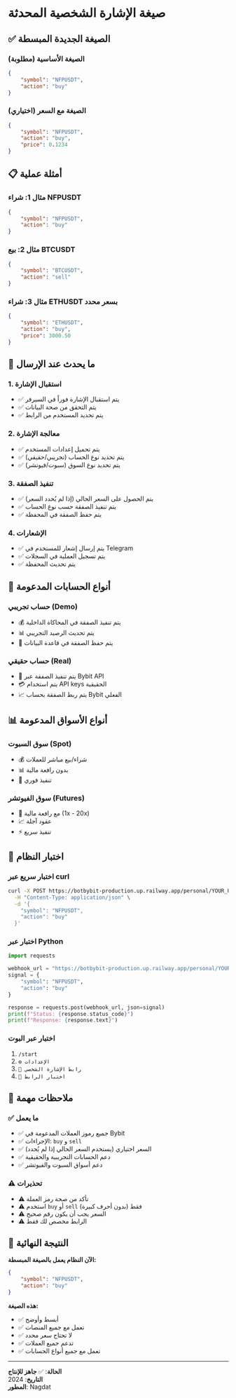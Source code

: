 # صيغة الإشارة الشخصية المحدثة

## ✅ الصيغة الجديدة المبسطة

### الصيغة الأساسية (مطلوبة)
```json
{
    "symbol": "NFPUSDT",
    "action": "buy"
}
```

### الصيغة مع السعر (اختياري)
```json
{
    "symbol": "NFPUSDT",
    "action": "buy",
    "price": 0.1234
}
```

## 📋 أمثلة عملية

### مثال 1: شراء NFPUSDT
```json
{
    "symbol": "NFPUSDT",
    "action": "buy"
}
```

### مثال 2: بيع BTCUSDT
```json
{
    "symbol": "BTCUSDT",
    "action": "sell"
}
```

### مثال 3: شراء ETHUSDT بسعر محدد
```json
{
    "symbol": "ETHUSDT",
    "action": "buy",
    "price": 3000.50
}
```

## 🎯 ما يحدث عند الإرسال

### 1. استقبال الإشارة
- ✅ يتم استقبال الإشارة فوراً في السيرفر
- ✅ يتم التحقق من صحة البيانات
- ✅ يتم تحديد المستخدم من الرابط

### 2. معالجة الإشارة
- ✅ يتم تحميل إعدادات المستخدم
- ✅ يتم تحديد نوع الحساب (تجريبي/حقيقي)
- ✅ يتم تحديد نوع السوق (سبوت/فيوتشر)

### 3. تنفيذ الصفقة
- ✅ يتم الحصول على السعر الحالي (إذا لم يُحدد السعر)
- ✅ يتم تنفيذ الصفقة حسب نوع الحساب
- ✅ يتم حفظ الصفقة في المحفظة

### 4. الإشعارات
- ✅ يتم إرسال إشعار للمستخدم في Telegram
- ✅ يتم تسجيل العملية في السجلات
- ✅ يتم تحديث المحفظة

## 🔧 أنواع الحسابات المدعومة

### حساب تجريبي (Demo)
- 💰 يتم تنفيذ الصفقة في المحاكاة الداخلية
- 📊 يتم تحديث الرصيد التجريبي
- 🎯 يتم حفظ الصفقة في قاعدة البيانات

### حساب حقيقي (Real)
- 🏦 يتم تنفيذ الصفقة عبر Bybit API
- 💳 يتم استخدام API keys الحقيقية
- 📈 يتم ربط الصفقة بحساب Bybit الفعلي

## 📊 أنواع الأسواق المدعومة

### سوق السبوت (Spot)
- 💰 شراء/بيع مباشر للعملات
- 📊 بدون رافعة مالية
- 🎯 تنفيذ فوري

### سوق الفيوتشر (Futures)
- 🚀 مع رافعة مالية (1x - 20x)
- 📈 عقود آجلة
- ⚡ تنفيذ سريع

## 🧪 اختبار النظام

### اختبار سريع عبر curl
```bash
curl -X POST https://botbybit-production.up.railway.app/personal/YOUR_USER_ID/webhook \
  -H "Content-Type: application/json" \
  -d '{
    "symbol": "NFPUSDT",
    "action": "buy"
  }'
```

### اختبار عبر Python
```python
import requests

webhook_url = "https://botbybit-production.up.railway.app/personal/YOUR_USER_ID/webhook"
signal = {
    "symbol": "NFPUSDT",
    "action": "buy"
}

response = requests.post(webhook_url, json=signal)
print(f"Status: {response.status_code}")
print(f"Response: {response.text}")
```

### اختبار عبر البوت
1. `/start`
2. `⚙️ الإعدادات`
3. `📡 رابط الإشارة الشخصي`
4. `🧪 اختبار الرابط`

## 📝 ملاحظات مهمة

### ✅ ما يعمل
- ✅ جميع رموز العملات المدعومة في Bybit
- ✅ الإجراءات: `buy` و `sell`
- ✅ السعر اختياري (يستخدم السعر الحالي إذا لم يُحدد)
- ✅ دعم الحسابات التجريبية والحقيقية
- ✅ دعم أسواق السبوت والفيوتشر

### ⚠️ تحذيرات
- ⚠️ تأكد من صحة رمز العملة
- ⚠️ استخدم `buy` أو `sell` فقط (بدون أحرف كبيرة)
- ⚠️ السعر يجب أن يكون رقم صحيح
- ⚠️ الرابط مخصص لك فقط

## 🎉 النتيجة النهائية

**الآن النظام يعمل بالصيغة المبسطة:**
```json
{
    "symbol": "NFPUSDT",
    "action": "buy"
}
```

**هذه الصيغة:**
- ✅ أبسط وأوضح
- ✅ تعمل مع جميع المنصات
- ✅ لا تحتاج سعر محدد
- ✅ تدعم جميع العملات
- ✅ تعمل مع جميع أنواع الحسابات

---

**الحالة**: ✅ **جاهز للإنتاج**  
**التاريخ**: 2024  
**المطور**: Nagdat
